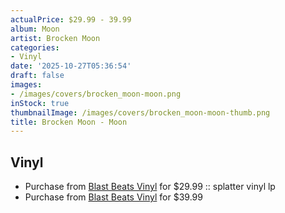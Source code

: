 ```yaml
---
actualPrice: $29.99 - 39.99
album: Moon
artist: Brocken Moon
categories:
- Vinyl
date: '2025-10-27T05:36:54'
draft: false
images:
- /images/covers/brocken_moon-moon.png
inStock: true
thumbnailImage: /images/covers/brocken_moon-moon-thumb.png
title: Brocken Moon - Moon
---
```


## Vinyl
* Purchase from [Blast Beats Vinyl](https://blastbeatsvinyl.com/products/brocken-moon-das-marchen-vom-schnee-splatter-vinyl-lp) for $29.99 :: splatter vinyl lp
* Purchase from [Blast Beats Vinyl](https://blastbeatsvinyl.com/products/brocken-moon-das-marchen-vom-schnee-exclusive-swirl-vinyl-lp) for $39.99
